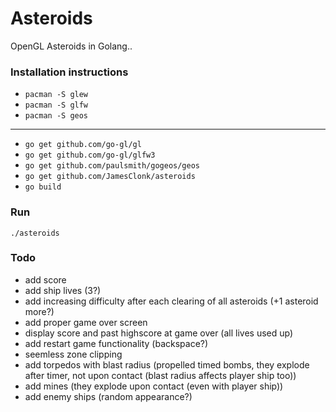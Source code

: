 Asteroids
=========

OpenGL Asteroids in Golang..

### Installation instructions

* `pacman -S glew`
* `pacman -S glfw`
* `pacman -S geos`

---

* `go get github.com/go-gl/gl`
* `go get github.com/go-gl/glfw3`
* `go get github.com/paulsmith/gogeos/geos`
* `go get github.com/JamesClonk/asteroids`
* `go build`

### Run

`./asteroids`

### Todo

* add score
* add ship lives (3?)
* add increasing difficulty after each clearing of all asteroids (+1 asteroid more?)
* add proper game over screen
* display score and past highscore at game over (all lives used up)
* add restart game functionality (backspace?)
* seemless zone clipping
* add torpedos with blast radius (propelled timed bombs, they explode after timer, not upon contact (blast radius affects player ship too))
* add mines (they explode upon contact (even with player ship))
* add enemy ships (random appearance?)
